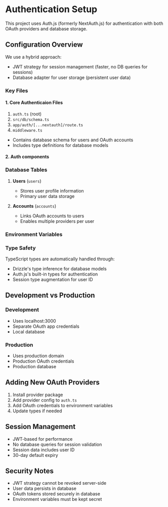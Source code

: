 # Authentication Setup

This project uses Auth.js (formerly NextAuth.js) for authentication with both OAuth providers and database storage.

## Configuration Overview

We use a hybrid approach:

- JWT strategy for session management (faster, no DB queries for sessions)
- Database adapter for user storage (persistent user data)

### Key Files

#### 1. Core Authenticaion Files

1. `auth.ts` (root)
2. `src/db/schema.ts`
3. `app/auth/[...nextauth]/route.ts`
4. `middleware.ts`

- Contains database schema for users and OAuth accounts
- Includes type definitions for database models

#### 2. Auth components

### Database Tables

1. **Users** (`users`)

   - Stores user profile information
   - Primary user data storage

2. **Accounts** (`accounts`)
   - Links OAuth accounts to users
   - Enables multiple providers per user

### Environment Variables

### Type Safety

TypeScript types are automatically handled through:

- Drizzle's type inference for database models
- Auth.js's built-in types for authentication
- Session type augmentation for user ID

## Development vs Production

### Development

- Uses localhost:3000
- Separate OAuth app credentials
- Local database

### Production

- Uses production domain
- Production OAuth credentials
- Production database

## Adding New OAuth Providers

1. Install provider package
2. Add provider config to `auth.ts`
3. Add OAuth credentials to environment variables
4. Update types if needed

## Session Management

- JWT-based for performance
- No database queries for session validation
- Session data includes user ID
- 30-day default expiry

## Security Notes

- JWT strategy cannot be revoked server-side
- User data persists in database
- OAuth tokens stored securely in database
- Environment variables must be kept secret
